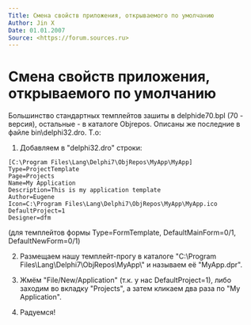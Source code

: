 ```yaml
---
Title: Смена свойств приложения, открываемого по умолчанию
Author: Jin X
Date: 01.01.2007
Source: <https://forum.sources.ru>
---
```



Смена свойств приложения, открываемого по умолчанию
===================================================

Большинство стандартных темплейтов зашиты в delphide70.bpl (70 -
версия), остальные - в каталоге Objrepos. Описаны же последние в файле
bin\\delphi32.dro. Т.о:

1. Добавляем в "delphi32.dro" строки:

  ```
  [C:\Program Files\Lang\Delphi7\ObjRepos\MyApp\MyApp]
  Type=ProjectTemplate
  Page=Projects
  Name=My Application
  Description=This is my application template
  Author=Eugene
  Icon=C:\Program Files\Lang\Delphi7\ObjRepos\MyApp\MyApp.ico
  DefaultProject=1
  Designer=dfm
  ```

  (для темплейтов формы Type=FormTemplate, DefaultMainForm=0/1, DefaultNewForm=0/1)

2. Размещаем нашу темплейт-прогу в каталоге "C:\\Program
Files\\Lang\\Delphi7\\ObjRepos\\MyApp\\" и называем её "MyApp.dpr".

3. Жмём "File/New/Application" (т.к. у нас DefaultProject=1), либо
заходим во вкладку "Projects", а затем кликаем два раза по "My
Application".

4. Радуемся! 

